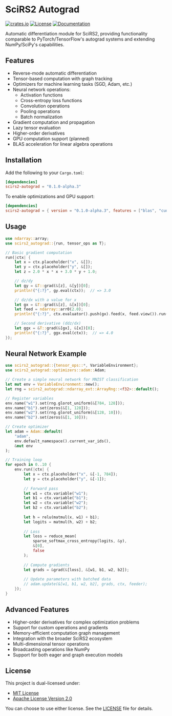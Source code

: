 # SciRS2 Autograd

[![crates.io](https://img.shields.io/crates/v/scirs2-autograd.svg)](https://crates.io/crates/scirs2-autograd)
[![License](https://img.shields.io/badge/license-MIT%2FApache--2.0-blue.svg)](../LICENSE)
[![Documentation](https://img.shields.io/docsrs/scirs2-autograd)](https://docs.rs/scirs2-autograd)

Automatic differentiation module for SciRS2, providing functionality comparable to PyTorch/TensorFlow's autograd systems and extending NumPy/SciPy's capabilities.

## Features

- Reverse-mode automatic differentiation
- Tensor-based computation with graph tracking
- Optimizers for machine learning tasks (SGD, Adam, etc.)
- Neural network operations:
  - Activation functions
  - Cross-entropy loss functions
  - Convolution operations
  - Pooling operations
  - Batch normalization
- Gradient computation and propagation
- Lazy tensor evaluation
- Higher-order derivatives
- GPU computation support (planned)
- BLAS acceleration for linear algebra operations

## Installation

Add the following to your `Cargo.toml`:

```toml
[dependencies]
scirs2-autograd = "0.1.0-alpha.3"
```

To enable optimizations and GPU support:

```toml
[dependencies]
scirs2-autograd = { version = "0.1.0-alpha.3", features = ["blas", "cuda"] }
```

## Usage

```rust
use ndarray::array;
use scirs2_autograd::{run, tensor_ops as T};

// Basic gradient computation
run(|ctx| {
    let x = ctx.placeholder("x", &[]);
    let y = ctx.placeholder("y", &[]);
    let z = 2.0 * x * x + 3.0 * y + 1.0;

    // dz/dy
    let gy = &T::grad(&[z], &[y])[0];
    println!("{:?}", gy.eval(ctx));  // => 3.0

    // dz/dx with a value for x
    let gx = &T::grad(&[z], &[x])[0];
    let feed = ndarray::arr0(2.0);
    println!("{:?}", ctx.evaluator().push(gx).feed(x, feed.view()).run()[0]);  // => 8.0

    // Second derivative (ddz/dx)
    let ggx = &T::grad(&[gx], &[x])[0];
    println!("{:?}", ggx.eval(ctx));  // => 4.0
});
```

## Neural Network Example

```rust
use scirs2_autograd::{tensor_ops::*, VariableEnvironment};
use scirs2_autograd::optimizers::adam::Adam;

// Create a simple neural network for MNIST classification
let mut env = VariableEnvironment::new();
let rng = scirs2_autograd::ndarray_ext::ArrayRng::<f32>::default();

// Register variables
env.name("w1").set(rng.glorot_uniform(&[784, 128]));
env.name("b1").set(zeros(&[1, 128]));
env.name("w2").set(rng.glorot_uniform(&[128, 10]));
env.name("b2").set(zeros(&[1, 10]));

// Create optimizer
let adam = Adam::default(
    "adam", 
    env.default_namespace().current_var_ids(), 
    &mut env
);

// Training loop
for epoch in 0..10 {
    env.run(|ctx| {
        let x = ctx.placeholder("x", &[-1, 784]);
        let y = ctx.placeholder("y", &[-1]);
        
        // Forward pass
        let w1 = ctx.variable("w1");
        let b1 = ctx.variable("b1");
        let w2 = ctx.variable("w2");
        let b2 = ctx.variable("b2");
        
        let h = relu(matmul(x, w1) + b1);
        let logits = matmul(h, w2) + b2;
        
        // Loss
        let loss = reduce_mean(
            sparse_softmax_cross_entropy(logits, &y), 
            &[0], 
            false
        );
        
        // Compute gradients
        let grads = &grad(&[loss], &[w1, b1, w2, b2]);
        
        // Update parameters with batched data
        // adam.update(&[w1, b1, w2, b2], grads, ctx, feeder);
    });
}
```

## Advanced Features

- Higher-order derivatives for complex optimization problems
- Support for custom operations and gradients
- Memory-efficient computation graph management
- Integration with the broader SciRS2 ecosystem
- Multi-dimensional tensor operations
- Broadcasting operations like NumPy
- Support for both eager and graph execution models

## License

This project is dual-licensed under:

- [MIT License](../LICENSE-MIT)
- [Apache License Version 2.0](../LICENSE-APACHE)

You can choose to use either license. See the [LICENSE](../LICENSE) file for details.
